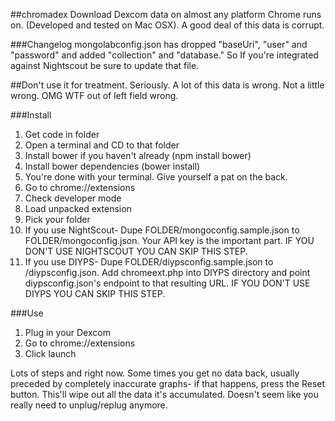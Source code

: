 ##chromadex
Download Dexcom data on almost any platform Chrome runs on. (Developed and tested on Mac OSX). A good deal of this data is corrupt. 

###Changelog
mongolabconfig.json has dropped "baseUri", "user" and "password" and added "collection" and "database." So If you're integrated against Nightscout be sure to update that file.

##Don't use it for treatment. Seriously. A lot of this data is wrong. Not a little wrong. OMG WTF out of left field wrong.

###Install
1. Get code in folder
2. Open a terminal and CD to that folder
3. Install bower if you haven't already (npm install bower)
4. Install bower dependencies (bower install)
5. You're done with your terminal. Give yourself a pat on the back.
6. Go to chrome://extensions
7. Check developer mode
8. Load unpacked extension
9. Pick your folder
10. If you use NightScout- Dupe FOLDER/mongoconfig.sample.json to FOLDER/mongoconfig.json. Your API key is the important part. IF YOU DON'T USE NIGHTSCOUT YOU CAN SKIP THIS STEP.
11. If you use DIYPS- Dupe FOLDER/diypsconfig.sample.json to /diypsconfig.json. Add chromeext.php into DIYPS directory and point diypsconfig.json's endpoint to that resulting URL. IF YOU DON'T USE DIYPS YOU CAN SKIP THIS STEP.

###Use
1. Plug in your Dexcom
2. Go to chrome://extensions
3. Click launch

Lots of steps and right now. Some times you get no data back, usually preceded by completely inaccurate graphs- if that happens, press the Reset button. This'll wipe out all the data it's accumulated. Doesn't seem like you really need to unplug/replug anymore.

